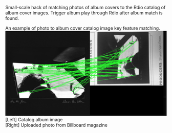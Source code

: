 Small-scale hack of matching photos of album covers to the Rdio catalog of album cover images. Trigger album play through Rdio after album match is found.

An example of photo to album cover catalog image key feature matching. 
![Alt text](static/img/sve_comparison.png "Key feature matching for the album Sharon Van Etten: Are We There")
[Left] Catalog album image  
[Right] Uploaded photo from Billboard magazine